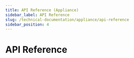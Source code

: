 ```yaml
---
title: API Reference (Appliance)
sidebar_label: API Reference
slug: /technical-documentation/appliance/api-reference
sidebar_position: 4
---
```

# API Reference
